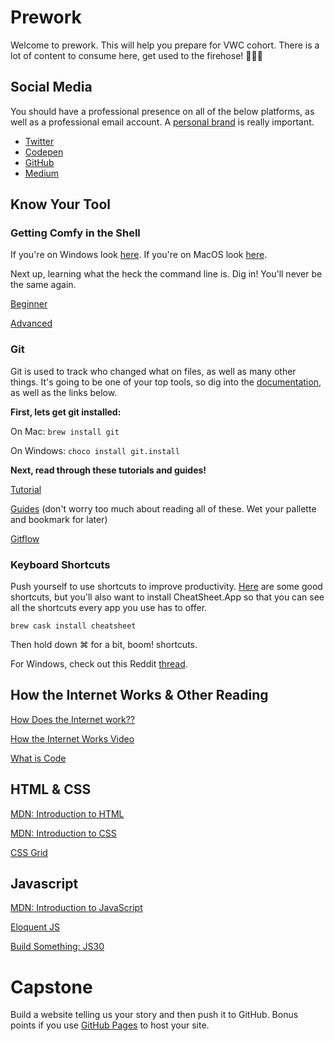 # Prework

Welcome to prework. This will help you prepare for VWC cohort. There is a lot of content to consume here, get used to the firehose! 👨🏻‍🚒

## Social Media

You should have a professional presence on all of the below platforms, as well as a professional email account. A [personal brand](http://blog.thefirehoseproject.com/posts/personal-branding-software-developer/) is really important.

* [Twitter](https://twitter.com)
* [Codepen](https://codepen.io)
* [GitHub](https://github.com)
* [Medium](https://medium.com)

## Know Your Tool

### Getting Comfy in the Shell

If you're on Windows look [here](https://github.com/Vets-Who-Code/prework/blob/master/Windows-Tooling.md). If you're on MacOS look [here](https://github.com/Vets-Who-Code/prework/blob/master/MacOS-Tooling.md).

Next up, learning what the heck the command line is. Dig in! You'll never be the same again.

[Beginner](http://jonibologna.com/command-line-primer-primer/)

[Advanced](https://developer.apple.com/library/content/documentation/OpenSource/Conceptual/ShellScripting/CommandLInePrimer/CommandLine.html)

### Git

Git is used to track who changed what on files, as well as many other things. It's going to be one of your top tools, so dig into the [documentation](https://git-scm.com/doc), as well as the links below.

**First, lets get git installed:**

On Mac:
    `brew install git`

On Windows:
    `choco install git.install`

**Next, read through these tutorials and guides!**

[Tutorial](https://try.github.io/levels/1/challenges/1)

[Guides](https://guides.github.com/) (don't worry too much about reading all of these. Wet your pallette and bookmark for later)

[Gitflow](https://www.atlassian.com/git/tutorials/comparing-workflows/gitflow-workflow)

### Keyboard Shortcuts

Push yourself to use shortcuts to improve productivity. [Here](https://medium.com/productivity-freak/macos-keyboard-shortcuts-41c8184f65a6) are some good shortcuts, but you'll also want to install CheatSheet.App so that you can see all the shortcuts every app you use has to offer.

`brew cask install cheatsheet`

Then hold down ⌘ for a bit, boom! shortcuts.

For Windows, check out this Reddit [thread](https://www.reddit.com/r/AskReddit/comments/633ok7/what_are_some_useful_keyboard_shortcuts_that/).

## How the Internet Works & Other Reading

[How Does the Internet work??](https://developer.mozilla.org/en-US/docs/Learn/Common_questions/How_does_the_Internet_work)

[How the Internet Works Video](https://www.youtube.com/watch?v=7_LPdttKXPc)

[What is Code](https://www.bloomberg.com/graphics/2015-paul-ford-what-is-code/)

## HTML & CSS

[MDN: Introduction to HTML](https://developer.mozilla.org/en-US/docs/Learn/HTML/Introduction_to_HTML)

[MDN: Introduction to CSS](https://developer.mozilla.org/en-US/docs/Learn/CSS/Introduction_to_CSS)

[CSS Grid](https://cssgrid.io/)

## Javascript

[MDN: Introduction to JavaScript](https://developer.mozilla.org/en-US/docs/Learn/JavaScript)

[Eloquent JS](http://eloquentjavascript.net/)

[Build Something: JS30](https://javascript30.com/)

# Capstone

Build a website telling us your story and then push it to GitHub. Bonus points if you use [GitHub Pages](https://pages.github.com/) to host your site.
